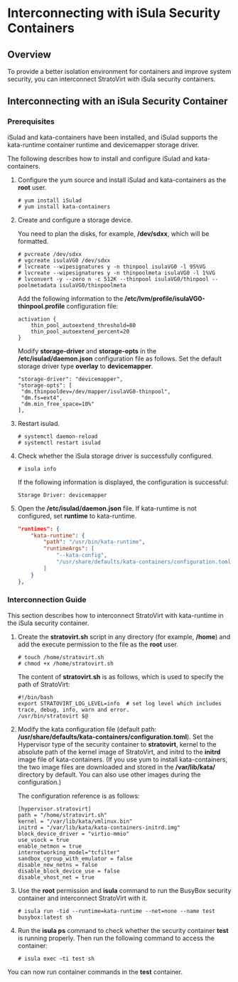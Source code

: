 # Interconnecting with iSula Security Containers


## Overview

To provide a better isolation environment for containers and improve system security, you can interconnect StratoVirt with iSula security containers.

## Interconnecting with an iSula Security Container

### **Prerequisites**

iSulad and kata-containers have been installed, and iSulad supports the kata-runtime container runtime and devicemapper storage driver.

The following describes how to install and configure iSulad and kata-containers.

1. Configure the yum source and install iSulad and kata-containers as the **root** user.

   ```shell
   # yum install iSulad
   # yum install kata-containers
   ```

2. Create and configure a storage device.

   You need to plan the disks, for example, **/dev/sdxx**, which will be formatted.

    ```shell
    # pvcreate /dev/sdxx
    # vgcreate isulaVG0 /dev/sdxx
    # lvcreate --wipesignatures y -n thinpool isulaVG0 -l 95%VG
    # lvcreate --wipesignatures y -n thinpoolmeta isulaVG0 -l 1%VG
    # lvconvert -y --zero n -c 512K --thinpool isulaVG0/thinpool --poolmetadata isulaVG0/thinpoolmeta
    ```

   Add the following information to the **/etc/lvm/profile/isulaVG0-thinpool.profile** configuration file:

    ```
    activation {
        thin_pool_autoextend_threshold=80
        thin_pool_autoextend_percent=20
    }
    ```

   Modify **storage-driver** and **storage-opts** in the **/etc/isulad/daemon.json** configuration file as follows. Set the default storage driver type **overlay** to **devicemapper**.

    ```
    "storage-driver": "devicemapper",
    "storage-opts": [
     "dm.thinpooldev=/dev/mapper/isulaVG0-thinpool",
     "dm.fs=ext4",
     "dm.min_free_space=10%"
    ],
    ```

3. Restart isulad.

    ```shell
    # systemctl daemon-reload
    # systemctl restart isulad
    ```

4. Check whether the iSula storage driver is successfully configured.

    ```shell
    # isula info
    ```

     If the following information is displayed, the configuration is successful:

    ```
    Storage Driver: devicemapper
    ```

5. Open the **/etc/isulad/daemon.json** file. If kata-runtime is not configured, set **runtime** to kata-runtime.

   ```json
   "runtimes": {                                                                               
       "kata-runtime": {                                                                   
           "path": "/usr/bin/kata-runtime",                                                 
           "runtimeArgs": [                                                                
               "--kata-config",                                                               
               "/usr/share/defaults/kata-containers/configuration.toml"                       
           ]                                                                                 
       }
   },
   ```


### **Interconnection Guide**

This section describes how to interconnect StratoVirt with kata-runtime in the iSula security container.


1. Create the **stratovirt.sh** script in any directory (for example, **/home**) and add the execute permission to the file as the **root** user.

   ```shell
   # touch /home/stratovirt.sh
   # chmod +x /home/stratovirt.sh
   ```

   The content of **stratovirt.sh** is as follows, which is used to specify the path of StratoVirt:

   ```
   #!/bin/bash
   export STRATOVIRT_LOG_LEVEL=info  # set log level which includes trace, debug, info, warn and error.
   /usr/bin/stratovirt $@
   ```

2. Modify the kata configuration file (default path: **/usr/share/defaults/kata-containers/configuration.toml**). Set the Hypervisor type of the security container to **stratovirt**, kernel to the absolute path of the kernel image of StratoVirt, and initrd to the **initrd** image file of kata-containers. (If you use yum to install kata-containers, the two image files are downloaded and stored in the **/var/lib/kata/** directory by default. You can also use other images during the configuration.)

   The configuration reference is as follows:

   ```shell
   [hypervisor.stratovirt]
   path = "/home/stratovirt.sh"
   kernel = "/var/lib/kata/vmlinux.bin"
   initrd = "/var/lib/kata/kata-containers-initrd.img"
   block_device_driver = "virtio-mmio"
   use_vsock = true
   enable_netmon = true
   internetworking_model="tcfilter"
   sandbox_cgroup_with_emulator = false
   disable_new_netns = false
   disable_block_device_use = false
   disable_vhost_net = true
   ```

3. Use the **root** permission and **isula** command to run the BusyBox security container and interconnect StratoVirt with it.

   ```shell
   # isula run -tid --runtime=kata-runtime --net=none --name test busybox:latest sh
   ```

4. Run the **isula ps** command to check whether the security container **test** is running properly. Then run the following command to access the container:

   ```
   # isula exec –ti test sh
   ```



 You can now run container commands in the **test** container.
